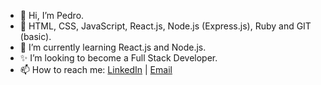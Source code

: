 - 👋 Hi, I’m Pedro.
- 🧠 HTML, CSS, JavaScript, React.js, Node.js (Express.js), Ruby and GIT (basic).
- 🌱 I’m currently learning React.js and Node.js.
- ✨ I’m looking to become a Full Stack Developer.
- 📫 How to reach me: <a href="https://www.linkedin.com/in/montteiropedro/">LinkedIn</a> | <a href="mailto:c.montteiropedro@gmail.com">Email</a>

<!---
montteiropedro/montteiropedro is a ✨ special ✨ repository because its `README.md` (this file) appears on your GitHub profile.
You can click the Preview link to take a look at your changes.
--->
